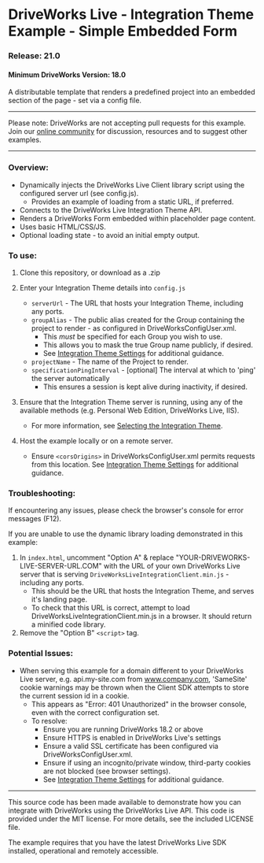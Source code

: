 # DriveWorks Live - Integration Theme Example - Simple Embedded Form
### Release: 21.0
#### Minimum DriveWorks Version: 18.0

A distributable template that renders a predefined project into an embedded section of the page - set via a config file.

---

Please note: DriveWorks are not accepting pull requests for this example.  
Join our [online community](https://my.driveworks.co.uk) for discussion, resources and to suggest other examples.

---

### Overview:
- Dynamically injects the DriveWorks Live Client library script using the configured server url (see config.js).
    - Provides an example of loading from a static URL, if preferred.
- Connects to the DriveWorks Live Integration Theme API.
- Renders a DriveWorks Form embedded within placeholder page content.
- Uses basic HTML/CSS/JS.
- Optional loading state - to avoid an initial empty output.

### To use:
1. Clone this repository, or download as a .zip

2. Enter your Integration Theme details into `config.js`
    * `serverUrl` - The URL that hosts your Integration Theme, including any ports.
    * `groupAlias` - The public alias created for the Group containing the project to render - as configured in DriveWorksConfigUser.xml.
        * This *must* be specified for each Group you wish to use.
        * This allows you to mask the true Group name publicly, if desired.
        * See [Integration Theme Settings](https://docs.driveworkspro.com/Topic/IntegrationThemeSettings) for additional guidance.
    * `projectName` - The name of the Project to render.
    * `specificationPingInterval` - [optional] The interval at which to 'ping' the server automatically
        * This ensures a session is kept alive during inactivity, if desired.

3. Ensure that the Integration Theme server is running, using any of the available methods (e.g. Personal Web Edition, DriveWorks Live, IIS).
    * For more information, see [Selecting the Integration Theme](https://docs.driveworkspro.com/Topic/IntegrationThemeSelect).

4. Host the example locally or on a remote server.
    * Ensure `<corsOrigins>` in DriveWorksConfigUser.xml permits requests from this location.
    See [Integration Theme Settings](https://docs.driveworkspro.com/Topic/IntegrationThemeSettings) for additional guidance.

### Troubleshooting:

If encountering any issues, please check the browser's console for error messages (F12).  

If you are unable to use the dynamic library loading demonstrated in this example:
1. In `index.html`, uncomment "Option A" & replace "YOUR-DRIVEWORKS-LIVE-SERVER-URL.COM" with the URL of your own DriveWorks Live server that is serving `DriveWorksLiveIntegrationClient.min.js` - including any ports.
    * This should be the URL that hosts the Integration Theme, and serves it's landing page.
    * To check that this URL is correct, attempt to load DriveWorksLiveIntegrationClient.min.js in a browser. It should return a minified code library.
2. Remove the "Option B" `<script>` tag.

### Potential Issues:

* When serving this example for a domain different to your DriveWorks Live server, e.g. api.my-site.com from www.company.com, 'SameSite' cookie warnings may be thrown when the Client SDK attempts to store the current session id in a cookie.
    * This appears as "Error: 401 Unauthorized" in the browser console, even with the correct configuration set.
    * To resolve:
        * Ensure you are running DriveWorks 18.2 or above
        * Ensure HTTPS is enabled in DriveWorks Live's settings
        * Ensure a valid SSL certificate has been configured via DriveWorksConfigUser.xml.
        * Ensure if using an incognito/private window, third-party cookies are not blocked (see browser settings).
        * See [Integration Theme Settings](https://docs.driveworkspro.com/Topic/IntegrationThemeSettings) for additional guidance.

---

This source code has been made available to demonstrate how you can integrate with DriveWorks using the DriveWorks Live API.
This code is provided under the MIT license. For more details, see the included LICENSE file.

The example requires that you have the latest DriveWorks Live SDK installed, operational and remotely accessible.
